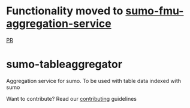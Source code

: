 # Functionality moved to [sumo-fmu-aggregation-service](https://github.com/equinor/sumo-fmu-aggregation-service)
[PR](https://github.com/equinor/sumo-fmu-aggregation-service/pull/226)

# sumo-tableaggregator
Aggregation service for sumo. To be used with table data indexed with sumo

Want to contribute? Read our [contributing](./CONTRIBUTING.md) guidelines
